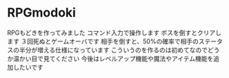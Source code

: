# RPGmodoki
RPGもどきを作ってみました
コマンド入力で操作します
ボスを倒すとクリアします
３回死ぬとゲームオーバです
相手を倒すと、50%の確率で相手のステータスの半分が増える仕様になっています
こういうのを作るのは初めてなのでどうか温かい目で見てください
今後はレベルアップ機能や魔法やアイテム機能を追加したいです
